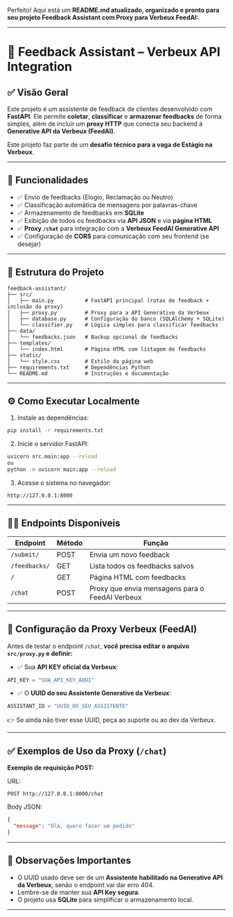 Perfeito! Aqui está um **README.md atualizado, organizado e pronto para seu projeto Feedback Assistant com Proxy para Verbeux FeedAI:**

---

# 📢 Feedback Assistant – Verbeux API Integration

## ✅ Visão Geral

Este projeto é um assistente de feedback de clientes desenvolvido com **FastAPI**. Ele permite **coletar**, **classificar** e **armazenar feedbacks** de forma simples, além de incluir um **proxy HTTP** que conecta seu backend à **Generative API da Verbeux (FeedAI)**.

Este projeto faz parte de um **desafio técnico para a vaga de Estágio na Verbeux**.

---

## 🚀 Funcionalidades

* ✅ Envio de feedbacks (Elogio, Reclamação ou Neutro)
* ✅ Classificação automática de mensagens por palavras-chave
* ✅ Armazenamento de feedbacks em **SQLite**
* ✅ Exibição de todos os feedbacks via **API JSON** e via **página HTML**
* ✅ **Proxy `/chat`** para integração com a **Verbeux FeedAI Generative API**
* ✅ Configuração de **CORS** para comunicação com seu frontend (se desejar)

---

## 📂 Estrutura do Projeto

```
feedback-assistant/
├── src/
│   ├── main.py          # FastAPI principal (rotas de feedback + inclusão da proxy)
│   ├── proxy.py         # Proxy para a API Generative da Verbeux
│   ├── database.py      # Configuração do banco (SQLAlchemy + SQLite)
│   └── classifier.py    # Lógica simples para classificar feedbacks
├── data/
│   └── feedbacks.json   # Backup opcional de feedbacks
├── templates/
│   └── index.html       # Página HTML com listagem de feedbacks
├── static/
│   └── style.css        # Estilo da página web
├── requirements.txt     # Dependências Python
└── README.md            # Instruções e documentação
```

---

## ⚙️ Como Executar Localmente

1. Instale as dependências:

```bash
pip install -r requirements.txt
```

2. Inicie o servidor FastAPI:

```bash
uvicorn src.main:app --reload
ou
python -m uvicorn main:app --reload
```

3. Acesse o sistema no navegador:

```
http://127.0.0.1:8000
```

---

## 🧑‍💻 Endpoints Disponíveis

| Endpoint      | Método | Função                                          |
| ------------- | ------ | ----------------------------------------------- |
| `/submit/`    | POST   | Envia um novo feedback                          |
| `/feedbacks/` | GET    | Lista todos os feedbacks salvos                 |
| `/`           | GET    | Página HTML com feedbacks                       |
| `/chat`       | POST   | Proxy que envia mensagens para o FeedAI Verbeux |

---

## 🔑 Configuração da Proxy Verbeux (FeedAI)

Antes de testar o endpoint `/chat`, **você precisa editar o arquivo `src/proxy.py` e definir:**

* ✅ Sua **API KEY oficial da Verbeux**:

```python
API_KEY = "SUA_API_KEY_AQUI"
```

* ✅ O **UUID do seu Assistente Generative da Verbeux**:

```python
ASSISTANT_ID = "UUID_DO_SEU_ASSISTENTE"
```

👉 Se ainda não tiver esse UUID, peça ao suporte ou ao dev da Verbeux.

---

## ✅ Exemplos de Uso da Proxy (`/chat`)

**Exemplo de requisição POST:**

URL:

```
POST http://127.0.0.1:8000/chat
```

Body JSON:

```json
{
  "message": "Olá, quero fazer um pedido"
}
```

---

## 📝 Observações Importantes

* O UUID usado deve ser de um **Assistente habilitado na Generative API da Verbeux**, senão o endpoint vai dar erro 404.
* Lembre-se de manter sua **API Key segura**.
* O projeto usa **SQLite** para simplificar o armazenamento local.

---
